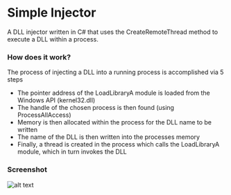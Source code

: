 # Simple Injector
A DLL injector written in C# that uses the CreateRemoteThread method to execute a DLL within a process.

### How does it work?
The process of injecting a DLL into a running process is accomplished via 5 steps

* The pointer address of the LoadLibraryA module is loaded from the Windows API (kernel32.dll)
* The handle of the chosen process is then found (using ProcessAllAccess)
* Memory is then allocated within the process for the DLL name to be written
* The name of the DLL is then written into the processes memory
* Finally, a thread is created in the process which calls the LoadLibraryA module, which in turn invokes the DLL

### Screenshot
![alt text](https://i.imgur.com/7pPS763.png)
